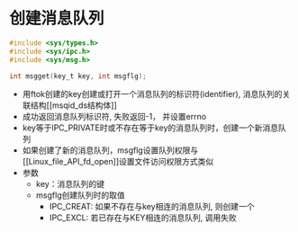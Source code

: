 # 创建消息队列

```c
#include <sys/types.h>
#include <sys/ipc.h>
#include <sys/msg.h>

int msgget(key_t key, int msgflg);
```

- 用ftok创建的key创建或打开一个消息队列的标识符(identifier), 消息队列的关联结构[[msqid_ds结构体]]
- 成功返回消息队列标识符, 失败返回-1， 并设置errno
- key等于IPC_PRIVATE时或不存在等于key的消息队列时，创建一个新消息队列 
- 如果创建了新的消息队列，msgflg设置队列权限与[[Linux_file_API_fd_open]]设置文件访问权限方式类似
- 参数
  - key：消息队列的键 
  - msgflg创建队列时的取值 
    - IPC_CREAT: 如果不存在与key相连的消息队列, 则创建一个
    - IPC_EXCL: 若已存在与KEY相连的消息队列, 调用失败